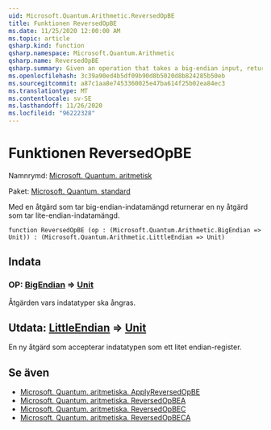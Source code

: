 ```yaml
---
uid: Microsoft.Quantum.Arithmetic.ReversedOpBE
title: Funktionen ReversedOpBE
ms.date: 11/25/2020 12:00:00 AM
ms.topic: article
qsharp.kind: function
qsharp.namespace: Microsoft.Quantum.Arithmetic
qsharp.name: ReversedOpBE
qsharp.summary: Given an operation that takes a big-endian input, returns a new operation that takes a little-endian input.
ms.openlocfilehash: 3c39a90ed4b5df09b90d8b5020d8b824285b50eb
ms.sourcegitcommit: a87c1aa8e7453360025e47ba614f25b02ea84ec3
ms.translationtype: MT
ms.contentlocale: sv-SE
ms.lasthandoff: 11/26/2020
ms.locfileid: "96222328"
---
```

# <a name="reversedopbe-function"></a>Funktionen ReversedOpBE

Namnrymd: [Microsoft. Quantum. aritmetisk](xref:Microsoft.Quantum.Arithmetic)

Paket: [Microsoft. Quantum. standard](https://nuget.org/packages/Microsoft.Quantum.Standard)


Med en åtgärd som tar big-endian-indatamängd returnerar en ny åtgärd som tar lite-endian-indatamängd.

```qsharp
function ReversedOpBE (op : (Microsoft.Quantum.Arithmetic.BigEndian => Unit)) : (Microsoft.Quantum.Arithmetic.LittleEndian => Unit)
```


## <a name="input"></a>Indata

### <a name="op--bigendian--unit"></a>OP: [BigEndian](xref:Microsoft.Quantum.Arithmetic.BigEndian) => [Unit](xref:microsoft.quantum.lang-ref.unit) 

Åtgärden vars indatatyper ska ångras.



## <a name="output--littleendian--unit"></a>Utdata: [LittleEndian](xref:Microsoft.Quantum.Arithmetic.LittleEndian) => [Unit](xref:microsoft.quantum.lang-ref.unit) 

En ny åtgärd som accepterar indatatypen som ett litet endian-register.

## <a name="see-also"></a>Se även

- [Microsoft. Quantum. aritmetiska. ApplyReversedOpBE](xref:Microsoft.Quantum.Arithmetic.ApplyReversedOpBE)
- [Microsoft. Quantum. aritmetiska. ReversedOpBEA](xref:Microsoft.Quantum.Arithmetic.ReversedOpBEA)
- [Microsoft. Quantum. aritmetiska. ReversedOpBEC](xref:Microsoft.Quantum.Arithmetic.ReversedOpBEC)
- [Microsoft. Quantum. aritmetiska. ReversedOpBECA](xref:Microsoft.Quantum.Arithmetic.ReversedOpBECA)